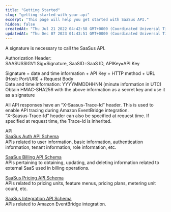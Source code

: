 ```yaml
---
title: "Getting Started"
slug: "getting-started-with-your-api"
excerpt: "This page will help you get started with SaaSus API."
hidden: false
createdAt: "Thu Jul 21 2022 04:42:58 GMT+0000 (Coordinated Universal Time)"
updatedAt: "Thu Dec 07 2023 01:43:51 GMT+0000 (Coordinated Universal Time)"
---
```

A signature is necessary to call the SaaSus API.

Authorization Header:  
SAASUSSIGV1 Sig=Signature, SaaSID=SaaS ID, APIKey=API Key  

Signature = date and time information + API Key + HTTP method + URL (Host: Port/URI) + Request Body  
Date and time information: YYYYMMDDHHNN (minute information in UTC)  
Obtain HMAC-SHA256 with the above information as a secret key and use it as a signature  

All API responses have an “X-Saasus-Trace-Id” header. This is used to enable API tracing during Amazon EventBridge integration.  
“X-Saasus-Trace-Id” header can also be specified at request time. If specified at request time, the Trace-Id is inherited.

API  
[SaaSus Auth API Schema](/docs/reference/auth-api)  
APIs related to user information, basic information, authentication information, tenant information, role information, etc.

[SaaSus Billing API Schema](/docs/reference/billing-api)  
APIs pertaining to obtaining, updating, and deleting information related to external SaaS used in billing operations.

[SaaSus Pricing API Schema](/docs/reference/pricing-api)  
APIs related to pricing units, feature menus, pricing plans, metering unit count, etc.

[SaaSus Integration API Schema](/docs/reference/integration)  
APIs related to Amazon EventBridge integration.